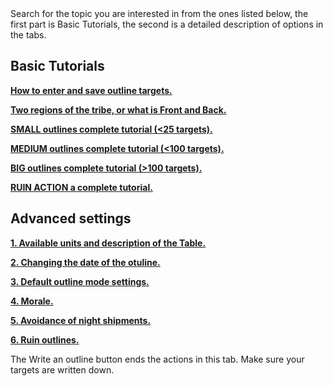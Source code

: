 <div class="p-3 mb-2 bg-light text-dark"><i class="bi bi-info-square"></i> Search for the topic you are interested in from the ones listed below, the first part is Basic Tutorials, the second is a detailed description of options in the tabs.</div>

## Basic Tutorials

<p class="mb-0"><b><a target="_blank" href="/en/documentation/primary/write_outline_targets/">How to enter and save outline targets.</a></b></p>
<p class="mb-0"><b><a target="_blank" href="/en/documentation/primary/two_regions_of_the_tribe/">Two regions of the tribe, or what is Front and Back.</a></b></p>
<p class="my-0"><b><a target="_blank" href="/en/documentation/primary/small_outlines/">SMALL outlines complete tutorial (<25 targets).</a></b></p>
<p class="my-0"><b><a target="_blank" href="/en/documentation/primary/medium_outlines/">MEDIUM outlines complete tutorial (<100 targets).</a></b></p>
<p class="my-0"><b><a target="_blank" href="/en/documentation/primary/large_outlines/">BIG outlines complete tutorial (>100 targets).</a></b></p>
<p class="my-0"><b><a target="_blank" href="/en/documentation/primary/ruin_outlines/">RUIN ACTION a complete tutorial.</a></b></p>

## Advanced settings

<p class="mb-0"><b><a target="_blank" href="/en/documentation/advanced/1_available_troops_and_table/">1. Available units and description of the Table.</a></b></p>

<p class="my-0"><b><a target="_blank" href="/en/documentation/advanced/2_change_of_date/">2. Changing the date of the otuline.</a></b></p>
<p class="my-0"><b><a target="_blank" href="/en/documentation/advanced/3_outline_parameters/">3. Default outline mode settings.</a></b></p>
<p class="my-0"><b><a target="_blank" href="/en/documentation/advanced/4_morale/">4. Morale.</a></b></p>
<p class="my-0"><b><a target="_blank" href="/en/documentation/advanced/5_avoid_night_bonus/">5. Avoidance of night shipments.</a></b></p>
<p class="my-0"><b><a target="_blank" href="/en/documentation/advanced/6_ruin/">6. Ruin outlines.</a></b></p>

 <div class="p-3 mb-2 bg-light text-dark"><i class="bi bi-info-square"></i> The <span class = "md-correct2">Write an outline</span> button ends the actions in this tab. Make sure your targets are written down.</div><br>
